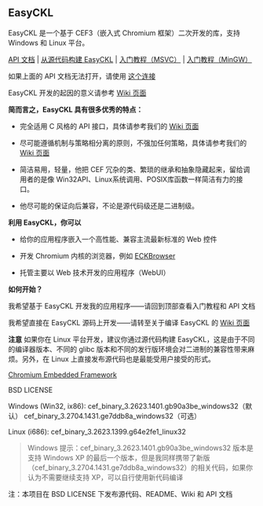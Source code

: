 ﻿## EasyCKL

EasyCKL 是一个基于 CEF3（嵌入式 Chromium 框架）二次开发的库，支持 Windows 和 Linux 平台。

[API 文档](http://easyckl.tk/docs/) | [从源代码构建 EasyCKL](https://git.oschina.net/daemon_process/EasyCKL/wikis/%E4%BB%8E%E6%BA%90%E4%BB%A3%E7%A0%81%E6%9E%84%E5%BB%BA-EasyCKL) | [入门教程（MSVC）](https://git.oschina.net/daemon_process/EasyCKL/wikis/%E3%80%90%E5%85%A5%E9%97%A8%E3%80%91%E4%BD%BF%E7%94%A8-EasyCKL-%E7%BB%99%E5%BA%94%E7%94%A8%E7%A8%8B%E5%BA%8F%E5%B5%8C%E5%85%A5-%2Ahromium-%E5%86%85%E6%A0%B8web%E6%8E%A7%E4%BB%B6) | [入门教程（MinGW）](https://git.oschina.net/daemon_process/EasyCKL/wikis/%E4%BD%BF%E7%94%A8-MinGW-%E5%BC%80%E5%8F%91-EasyCKL-%E5%BA%94%E7%94%A8%E7%A8%8B%E5%BA%8F)

如果上面的 API 文档无法打开，请使用 [这个连接](http://easyckl.esy.es/docs/)

EasyCKL 开发的起因的意义请参考 [Wiki 页面](https://git.oschina.net/daemon_process/EasyCKL/wikis/Home)

**简而言之，EasyCKL 具有很多优秀的特点：**

- 完全适用 C 风格的 API 接口，具体请参考我们的 [Wiki 页面](https://git.oschina.net/daemon_process/EasyCKL/wikis/Home)

- 尽可能遵循机制与策略相分离的原则，不强加任何策略，具体请参考我们的 [Wiki 页面](https://git.oschina.net/daemon_process/EasyCKL/wikis/Home)

- 简洁易用，轻量，他把 CEF 冗杂的类、繁琐的继承和抽象隐藏起来，留给调用者的是像 Win32API、Linux系统调用、POSIX库函数一样简洁有力的接口。

- 他尽可能的保证向后兼容，不论是源代码级还是二进制级。

**利用 EasyCKL，你可以**

- 给你的应用程序嵌入一个高性能、兼容主流最新标准的 Web 控件

- 开发 Chromium 内核的浏览器，例如 [ECKBrowser](http://easyckl.tk/eckbrowser/)

- 托管主要以 Web 技术开发的应用程序（WebUI）

**如何开始？**

我希望基于 EasyCKL 开发我的应用程序——请回到顶部查看入门教程和 API 文档

我希望直接在 EasyCKL 源码上开发——请转至关于编译 EasyCKL 的 [Wiki 页面](https://git.oschina.net/daemon_process/EasyCKL/wikis/%E4%BB%8E%E6%BA%90%E4%BB%A3%E7%A0%81%E6%9E%84%E5%BB%BA-EasyCKL)

**注意** 如果你在 Linux 平台开发，建议你通过源代码构建 EasyCKL，这是由于不同的编译器版本、不同的 glibc 版本和不同的发行版环境会对二进制的兼容性带来麻烦。另外，在 Linux 上直接发布源代码也是最能受用户接受的形式。

[Chromium Embedded Framework](https://bitbucket.org/chromiumembedded/cef)

BSD LICENSE

Windows (Win32, ix86): cef_binary_3.2623.1401.gb90a3be_windows32（默认） cef_binary_3.2704.1431.ge7ddb8a_windows32（可选）

Linux (i686): cef_binary_3.2623.1399.g64e2fe1_linux32

> Windows 提示：cef_binary_3.2623.1401.gb90a3be_windows32 版本是支持 Windows XP 的最后一个版本，但是我同样携带了新版（cef_binary_3.2704.1431.ge7ddb8a_windows32）的相关代码，如果你认为不需要继续支持 XP，可以自行使用新代码编译

注：本项目在 BSD LICENSE 下发布源代码、README、Wiki 和 API 文档